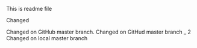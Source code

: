 This is readme file

Changed

Changed on GitHub master branch.
Changed on GitHud master branch _ 2
Changed on local master branch



